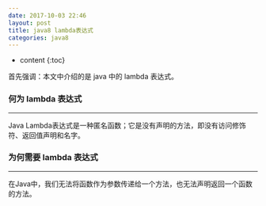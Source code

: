 ```yaml
---
date: 2017-10-03 22:46
layout: post
title: java8 lambda表达式
categories: java8
---
```


* content
{:toc}

首先强调：本文中介绍的是 java 中的 lambda 表达式。

### 何为 lambda 表达式
----------------------------------------
Java Lambda表达式是⼀种匿名函数；它是没有声明的⽅法，即没有访问修饰符、返回值声明和名字。

### 为何需要 lambda 表达式
----------------------------------------
在Java中，我们⽆法将函数作为参数传递给⼀个⽅法，也⽆法声明返回⼀个函数的⽅法。